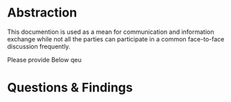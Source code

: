 # Abstraction
This documention is used as a mean for communication and information exchange while not all the parties can participate in a common face-to-face discussion frequently. 

Please provide 
Below qeu

# Questions & Findings
